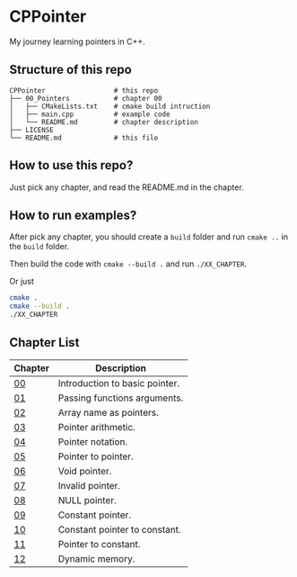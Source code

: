 # CPPointer

My journey learning pointers in C++.

## Structure of this repo

```
CPPointer                 # this repo
├── 00_Pointers           # chapter 00
│   ├── CMakeLists.txt    # cmake build intruction
│   ├── main.cpp          # example code
│   └── README.md         # chapter description
├── LICENSE
└── README.md             # this file
```

## How to use this repo?

Just pick any chapter, and read the README.md in the chapter.

## How to run examples?

After pick any chapter, you should create a `build` folder and run `cmake ..` in the `build` folder.

Then build the code with `cmake --build .` and run `./XX_CHAPTER`.

Or just

```bash
cmake .
cmake --build .
./XX_CHAPTER
```

## Chapter List

| Chapter                                | Description                    |
| -------------------------------------- | ------------------------------ |
| [00](00_Pointers/README.md)            | Introduction to basic pointer. |
| [01](01_PassingBy/README.md)           | Passing functions arguments.   |
| [02](02_PointerArray/README.md)        | Array name as pointers.        |
| [03](03_PointerArithmetic/README.md)   | Pointer arithmetic.            |
| [04](04_PointerNotation/README.md)     | Pointer notation.              |
| [05](05_PointerToPointer/README.md)    | Pointer to pointer.            |
| [06](06_VoidPointer/README.md)         | Void pointer.                  |
| [07](07_InvalidPointer/README.md)      | Invalid pointer.               |
| [08](08_NULLPointer/README.md)         | NULL pointer.                  |
| [09](09_ConstantPointer/README.md)     | Constant pointer.              |
| [10](10_ConstPointerToConst/README.md) | Constant pointer to constant.  |
| [11](11_PointerToConst/README.md)      | Pointer to constant.           |
| [12](12_DynamicMemory/README.md)       | Dynamic memory.                |
